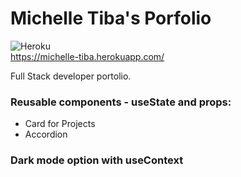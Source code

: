 # Michelle Tiba's Porfolio
![Heroku](https://heroku-badge.herokuapp.com/?app=michelle-tiba)
<br>
https://michelle-tiba.herokuapp.com/

Full Stack developer portolio.

### Reusable components - useState and props:
- Card for Projects
- Accordion 

### Dark mode option with useContext
